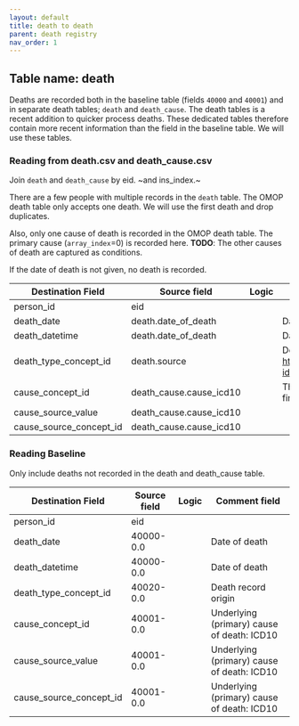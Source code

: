 ```yaml
---
layout: default
title: death to death
parent: death registry
nav_order: 1
---
```


## Table name: death

Deaths are recorded both in the baseline table (fields `40000` and `40001`) and in separate death tables; `death` and `death_cause`. 
The death tables is a recent addition to quicker process deaths.
These dedicated tables therefore contain more recent information than the field in the baseline table.
We will use these tables.

### Reading from death.csv and death_cause.csv
Join `death` and `death_cause` by eid. ~and ins_index.~

There are a few people with multiple records in the `death` table. 
The OMOP death table only accepts one death. 
We will use the first death and drop duplicates.

Also, only one cause of death is recorded in the OMOP death table. 
The primary cause (`array_index`=0) is recorded here.
**TODO**: The other causes of death are captured as conditions. 

If the date of death is not given, no death is recorded.

| Destination Field | Source field | Logic | Comment field |
| --- | --- | --- | --- |
| person_id | eid |  |  |
| death_date | death.date_of_death |  | Date of death |
| death_datetime | death.date_of_death |  | Date of death |
| death_type_concept_id | death.source |  | Death information source, coded with https://biobank.ctsu.ox.ac.uk/crystal/coding.cgi?id=261 |
| cause_concept_id | death_cause.cause_icd10 |  | There can be multiple causes of death, take the first (`array_index`=0) |
| cause_source_value | death_cause.cause_icd10 |  |  |
| cause_source_concept_id | death_cause.cause_icd10 |  |  |

### Reading Baseline
Only include deaths not recorded in the death and death_cause table.

| Destination Field | Source field | Logic | Comment field |
| --- | --- | --- | --- |
| person_id | eid |  |  |
| death_date | 40000-0.0 |  | Date of death |
| death_datetime | 40000-0.0 |  | Date of death |
| death_type_concept_id | 40020-0.0 |  | Death record origin |
| cause_concept_id | 40001-0.0 |  | Underlying (primary) cause of death: ICD10 |
| cause_source_value | 40001-0.0 |  | Underlying (primary) cause of death: ICD10 |
| cause_source_concept_id | 40001-0.0 |  | Underlying (primary) cause of death: ICD10 |